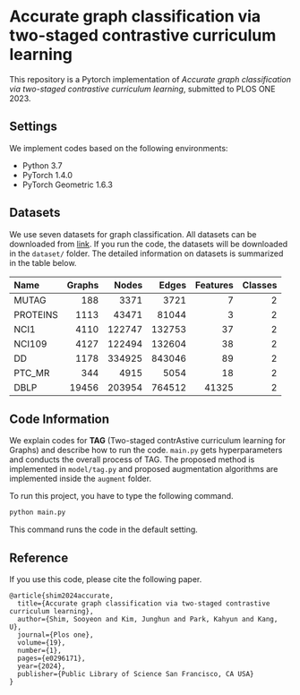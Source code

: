 # Accurate graph classification via two-staged contrastive curriculum learning

This repository is a Pytorch implementation of *Accurate graph classification via two-staged contrastive curriculum learning*, submitted to PLOS ONE 2023.

## Settings

We implement codes based on the following environments:

- Python 3.7
- PyTorch 1.4.0
- PyTorch Geometric 1.6.3

## Datasets

We use seven datasets for graph classification.
All datasets can be downloaded from [link](https://chrsmrrs.github.io/datasets/docs/datasets/).
If you run the code, the datasets will be downloaded in the `dataset/` folder.
The detailed information on datasets is summarized in the table below.

|Name     |Graphs |Nodes  |Edges  |Features |Classes|
|:--------|------:|------:|------:|--------:|------:|
|MUTAG    |188    |3371   |3721   |7        |2      |
|PROTEINS |1113   |43471  |81044  |3        |2      |
|NCI1     |4110   |122747 |132753 |37       |2      |
|NCI109   |4127   |122494 |132604 |38       |2      |
|DD       |1178   |334925 |843046 |89       |2      |
|PTC_MR   |344    |4915   |5054   |18       |2      |
|DBLP     |19456  |203954 |764512 |41325    |2      |

## Code Information

We explain codes for **TAG** (Two-staged contrAstive curriculum learning for Graphs) and describe how to run the code.
`main.py` gets hyperparameters and conducts the overall process of TAG.
The proposed method is implemented in `model/tag.py` and proposed augmentation algorithms are implemented inside the `augment` folder.

To run this project, you have to type the following command.
```bash
python main.py
```
This command runs the code in the default setting.

## Reference
If you use this code, please cite the following paper.
```shell
@article{shim2024accurate,
  title={Accurate graph classification via two-staged contrastive curriculum learning},
  author={Shim, Sooyeon and Kim, Junghun and Park, Kahyun and Kang, U},
  journal={Plos one},
  volume={19},
  number={1},
  pages={e0296171},
  year={2024},
  publisher={Public Library of Science San Francisco, CA USA}
}
```
